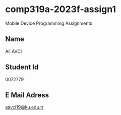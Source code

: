 # comp319a-2023f-assign1
Mobile Device Programming Assignments
## Name
Ali AVCI
## Student Id
0072779
## E Mail Adress
aavci19@ku.edu.tr
